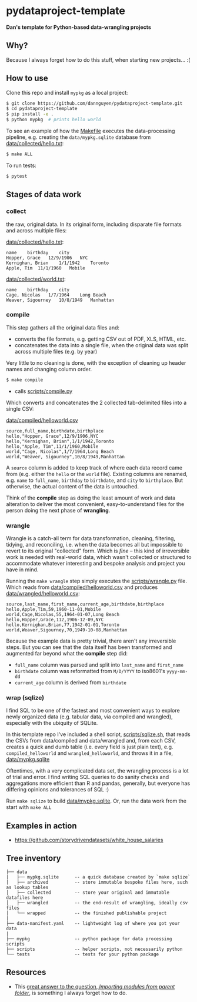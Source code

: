 # pydataproject-template

**Dan's template for Python-based data-wrangling projects**

## Why? 

Because I always forget how to do this stuff, when starting new projects... :(

## How to use

Clone this repo and install `mypkg` as a local project:

```sh
$ git clone https://github.com/dannguyen/pydataproject-template.git
$ cd pydataproject-template
$ pip install -e .
$ python mypkg  # prints hello world
```

To see an example of how the [Makefile](Makefile) executes the data-processing pipeline, e.g. creating the `data/mypkg.sqlite` database from [data/collected/hello.txt](data/collected/hello.txt):

```sh
$ make ALL
```


To run tests:

```sh
$ pytest
```


## Stages of data work


### collect

the raw, original data. In its original form, including disparate file formats and across multiple files:

[data/collected/hello.txt](data/collected/hello.txt):

```
name    birthday    city
Hopper, Grace   12/9/1906   NYC
Kernighan, Brian    1/1/1942    Toronto
Apple, Tim  11/1/1960   Mobile
```


[data/collected/world.txt](data/collected/world.txt):


```
name    birthday    city
Cage, Nicolas   1/7/1964    Long Beach
Weaver, Sigourney   10/8/1949   Manhattan
```


### compile

This step gathers all the original data files and:

- converts the file formats, e.g. getting CSV out of PDF, XLS, HTML, etc.
- concatenates the data into a single file, when the original data was split across multiple files (e.g. by year)

Very little to no cleaning is done, with the exception of cleaning up header names and changing column order.

```sh
$ make compile
```

- calls [scripts/compile.py](scripts/compile.py)

Which converts and concatenates the 2 collected tab-delimited files into a single CSV:

[data/compiled/helloworld.csv](data/compiled/helloworld.csv)

```
source,full_name,birthdate,birthplace
hello,"Hopper, Grace",12/9/1906,NYC
hello,"Kernighan, Brian",1/1/1942,Toronto
hello,"Apple, Tim",11/1/1960,Mobile
world,"Cage, Nicolas",1/7/1964,Long Beach
world,"Weaver, Sigourney",10/8/1949,Manhattan

```


A `source` column is added to keep track of where each data record came from (e.g. either the `hello` or the `world` file). Existing columns are renamed, e.g. `name` to `full_name`, `birthday` to `birthdate`, and `city` to `birthplace`. But otherwise, the actual content of the data is untouched. 

Think of the **compile** step as doing the least amount of work and data alteration to deliver the most convenient, easy-to-understand files for the person doing the next phase of **wrangling**.


### wrangle

Wrangle is a catch-all term for data transformation, cleaning, filtering, tidying, and reconciling, i.e. when the data becomes all but impossible to revert to its original "collected" form. Which is *fine* – this kind of irreversible work is needed with real-world data, which wasn't collected or structured to accommodate whatever interesting and bespoke analysis and project you have in mind. 


Running the `make wrangle` step simply executes the [scripts/wrangle.py](scripts/wrangle.py) file. Which reads from [data/compiled/helloworld.csv](data/compiled/helloworld.csv) and produces [data/wrangled/helloworld.csv](data/wrangled/helloworld.csv):


```
source,last_name,first_name,current_age,birthdate,birthplace
hello,Apple,Tim,59,1960-11-01,Mobile
world,Cage,Nicolas,55,1964-01-07,Long Beach
hello,Hopper,Grace,112,1906-12-09,NYC
hello,Kernighan,Brian,77,1942-01-01,Toronto
world,Weaver,Sigourney,70,1949-10-08,Manhattan
```


Because the example data is pretty trivial, there aren't any irreversible steps. But you can see that the data itself has been transformed and augmented far beyond what the **compile** step did:

- `full_name` column was parsed and split into `last_name` and `first_name`
- `birthdate` column was reformatted from `M/D/YYYY` to iso8601's `yyyy-mm-dd`
- `current_age` column is derived from `birthdate`


### wrap (sqlize)

I find SQL to be one of the fastest and most convenient ways to explore newly organized data (e.g. tabular data, via compiled and wrangled), especially with the ubiquity of SQLite.

In this template repo I've included a shell script, [scripts/sqlize.sh](scripts/sqlize.sh), that reads the CSVs from data/compiled and data/wrangled and, from each CSV, creates a quick and dumb table (i.e. every field is just plain text), e.g. `compiled_helloworld` and `wrangled_helloworld`, and throws it in a file, [data/mypkg.sqlite](data/mypkg.sqlite)

Oftentimes, with a very complicated data set, the wrangling process is a lot of trial and error. I find writing SQL queries to do sanity checks and aggregations more efficient than R and pandas, generally, but everyone has differing opinions and tolerances of SQL :)

Run `make sqlize` to build [data/mypkg.sqlite](data/mypkg.sqlite). Or, run the data work from the start with `make ALL`
 



## Examples in action

- https://github.com/storydrivendatasets/white_house_salaries


## Tree inventory

```
├── data
|   ├── mypkg.sqlite      -- a quick database created by `make sqlize`
|   ├── archived          -- store immutable bespoke files here, such as lookup tables
│   ├── collected         -- store your original and immutable datafiles here
│   ├── wrangled          -- the end-result of wrangling, ideally csv files
│   └── wrapped           -- the finished publishable project
|
├── data-manifest.yaml    -- lightweight log of where you got your data
|
├── mypkg                 -- python package for data processing scripts
├── scripts               -- helper scripts, not necessarily python
└── tests                 -- tests for your python package
```


## Resources

- This [great answer to the question, *Importing modules from parent folder*](https://stackoverflow.com/a/50194143/160863), is something I always forget how to do.


